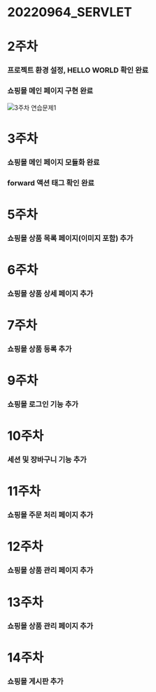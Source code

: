 # 20220964_SERVLET

# 2주차
### 프로젝트 환경 설정, HELLO WORLD 확인 완료 
### 쇼핑몰 메인 페이지 구현 완료
![3주차 연습문제1](https://github.com/Koohyewon/20220964_SERVLET/assets/127907814/8864a048-e887-4510-b47d-5417f07ec561)

# 3주차
### 쇼핑몰 메인 페이지 모듈화 완료
### forward 액션 태그 확인 완료

# 5주차
### 쇼핑몰 상품 목록 페이지(이미지 포함) 추가

# 6주차
### 쇼핑몰 상품 상세 페이지 추가

# 7주차
### 쇼핑몰 상품 등록 추가

# 9주차
### 쇼핑몰 로그인 기능 추가

# 10주차
### 세션 및 장바구니 기능 추가

# 11주차
### 쇼핑몰 주문 처리 페이지 추가

# 12주차
### 쇼핑몰 상품 관리 페이지 추가

# 13주차
### 쇼핑몰 상품 관리 페이지 추가

# 14주차
### 쇼핑몰 게시판 추가
